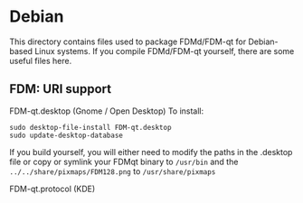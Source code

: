 
Debian
====================
This directory contains files used to package FDMd/FDM-qt
for Debian-based Linux systems. If you compile FDMd/FDM-qt yourself, there are some useful files here.

## FDM: URI support ##


FDM-qt.desktop  (Gnome / Open Desktop)
To install:

	sudo desktop-file-install FDM-qt.desktop
	sudo update-desktop-database

If you build yourself, you will either need to modify the paths in
the .desktop file or copy or symlink your FDMqt binary to `/usr/bin`
and the `../../share/pixmaps/FDM128.png` to `/usr/share/pixmaps`

FDM-qt.protocol (KDE)

